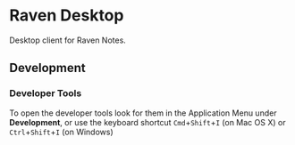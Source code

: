 # Raven Desktop

Desktop client for Raven Notes.

## Development

### Developer Tools

To open the developer tools look for them in the Application Menu under **Development**, or use the keyboard shortcut `Cmd`+`Shift`+`I` (on Mac OS X) or `Ctrl`+`Shift`+`I` (on Windows)

